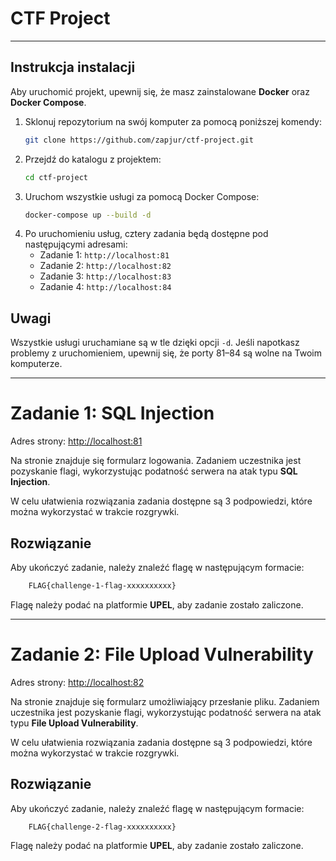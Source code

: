 # CTF Project

---

## Instrukcja instalacji

Aby uruchomić projekt, upewnij się, że masz zainstalowane **Docker** oraz **Docker Compose**.

1. Sklonuj repozytorium na swój komputer za pomocą poniższej komendy:
    ```bash
    git clone https://github.com/zapjur/ctf-project.git
   ```
2. Przejdź do katalogu z projektem:
    ```bash
    cd ctf-project
    ```
3. Uruchom wszystkie usługi za pomocą Docker Compose:
    ```bash
    docker-compose up --build -d
    ```
4. Po uruchomieniu usług, cztery zadania będą dostępne pod następującymi adresami:
    - Zadanie 1: `http://localhost:81`
    - Zadanie 2: `http://localhost:82`
    - Zadanie 3: `http://localhost:83`
    - Zadanie 4: `http://localhost:84`

## Uwagi
Wszystkie usługi uruchamiane są w tle dzięki opcji `-d`.
Jeśli napotkasz problemy z uruchomieniem, upewnij się, że porty 81–84 są wolne na Twoim komputerze.

---

# Zadanie 1: SQL Injection

Adres strony: [http://localhost:81](http://localhost:81)

Na stronie znajduje się formularz logowania. Zadaniem uczestnika jest pozyskanie flagi, wykorzystując podatność serwera na atak typu **SQL Injection**.

W celu ułatwienia rozwiązania zadania dostępne są 3 podpowiedzi, które można wykorzystać w trakcie rozgrywki.
## Rozwiązanie

Aby ukończyć zadanie, należy znaleźć flagę w następującym formacie:
```bash
    FLAG{challenge-1-flag-xxxxxxxxxx}
```
Flagę należy podać na platformie **UPEL**, aby zadanie zostało zaliczone.

---

# Zadanie 2: File Upload Vulnerability

Adres strony: [http://localhost:82](http://localhost:82)

Na stronie znajduje się formularz umożliwiający przesłanie pliku. Zadaniem uczestnika jest pozyskanie flagi, wykorzystując podatność serwera na atak typu **File Upload Vulnerability**.

W celu ułatwienia rozwiązania zadania dostępne są 3 podpowiedzi, które można wykorzystać w trakcie rozgrywki.

## Rozwiązanie

Aby ukończyć zadanie, należy znaleźć flagę w następującym formacie:
```bash
    FLAG{challenge-2-flag-xxxxxxxxxx}
```
Flagę należy podać na platformie **UPEL**, aby zadanie zostało zaliczone.